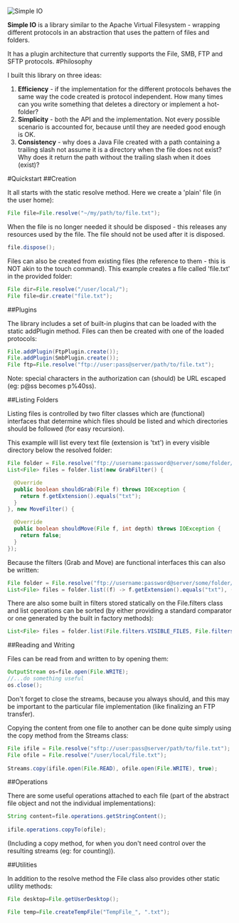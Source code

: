 ![Simple IO](http://keeber.org/wp-content/uploads/2016/03/simple-io.png)

**Simple IO** is a library similar to the Apache Virtual Filesystem - wrapping different protocols in an abstraction that uses the pattern of files and folders.

It has a plugin architecture that currently supports the File, SMB, FTP and SFTP protocols.
#Philosophy

I built this library on three ideas:

1. **Efficiency** - if the implementation for the different protocols behaves the same way the code created is protocol independent. How many times can you write something that deletes a directory or implement a hot-folder?
2. **Simplicity** - both the API and the implementation. Not every possible scenario is accounted for, because until they are needed good enough is OK.
3. **Consistency** - why does a Java File created with a path containing a trailing slash not assume it is a directory when the file does not exist? Why does it return the path without the trailing slash when it does (exist)?

#Quickstart
##Creation

It all starts with the static resolve method. Here we create a 'plain' file (in the user home):

```java
File file=File.resolve("~/my/path/to/file.txt");
```

When the file is no longer needed it should be disposed - this releases any resources used by the file. The file should not be used after it is disposed.

```java
file.dispose();
```

Files can also be created from existing files (the reference to them - this is NOT akin to the touch command). This example creates a file called 'file.txt' in the provided folder:

```java
File dir=File.resolve("/user/local/");
File file=dir.create("file.txt");
```

##Plugins

The library includes a set of built-in plugins that can be loaded with the static addPlugin method. Files can then be created with one of the loaded protocols:

```java
File.addPlugin(FtpPlugin.create());
File.addPlugin(SmbPlugin.create());
File ftp=File.resolve("ftp://user:pass@server/path/to/file.txt");
```
 
Note: special characters in the authorization can (should) be URL escaped (eg: p@ss becomes p%40ss).

##Listing Folders

Listing files is controlled by two filter classes which are (functional) interfaces that determine which files should be listed and which directories should be followed (for easy recursion).

This example will list every text file (extension is 'txt') in every visible directory below the resolved folder:

```java
File folder = File.resolve("ftp://username:password@server/some/folder/");
List<File> files = folder.list(new GrabFilter() {

  @Override
  public boolean shouldGrab(File f) throws IOException {
    return f.getExtension().equals("txt");
  }
}, new MoveFilter() {

  @Override
  public boolean shouldMove(File f, int depth) throws IOException {
    return false;
  }
});
```

Because the filters (Grab and Move) are functional interfaces this can also be written:

```java
File folder = File.resolve("ftp://username:password@server/some/folder/");
List<File> files = folder.list((f) -> f.getExtension().equals("txt"), (f, d) -> false);
```


There are also some built in filters stored statically on the File.filters class and list operations can be sorted (by either providing a standard comparator or one generated by the built in factory methods):

```java
List<File> files = folder.list(File.filters.VISIBLE_FILES, File.filters.ONLY_THIS_DIRECTORY);
```
##Reading and Writing

Files can be read from and written to by opening them:

```java
OutputStream os=file.open(File.WRITE);
//...do something useful
os.close();
```

Don't forget to close the streams, because you always should, and this may be important to the particular file implementation (like finalizing an FTP transfer).

Copying the content from one file to another can be done quite simply using the copy method from the Streams class:

```java
File ifile = File.resolve("sftp://user:pass@server/path/to/file.txt");
File ofile = File.resolve("/user/local/file.txt");
 
Streams.copy(ifile.open(File.READ), ofile.open(File.WRITE), true);
```

##Operations

There are some useful operations attached to each file (part of the abstract file object and not the individual implementations):

```java
String content=file.operations.getStringContent();
 
ifile.operations.copyTo(ofile);
```

(Including a copy method, for when you don't need control over the resulting streams (eg: for counting)).

##Utilities

In addition to the resolve method the File class also provides other static utility methods:

```java
File desktop=File.getUserDesktop();

File temp=File.createTempFile("TempFile_", ".txt");
 ```